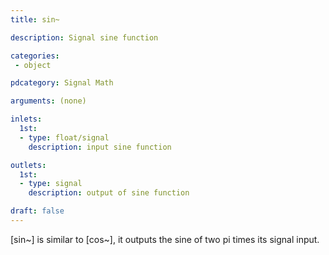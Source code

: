 ```yaml
---
title: sin~

description: Signal sine function

categories:
 - object

pdcategory: Signal Math

arguments: (none)

inlets:
  1st:
  - type: float/signal
    description: input sine function

outlets:
  1st:
  - type: signal
    description: output of sine function

draft: false
---
```


[sin~] is similar to [cos~], it outputs the sine of two pi times its signal input.